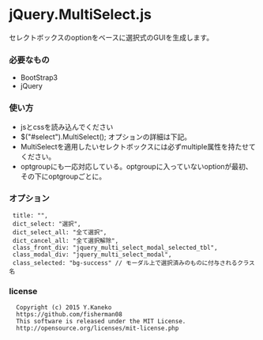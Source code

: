   # jQuery.MultiSelect.js

  セレクトボックスのoptionをベースに選択式のGUIを生成します。
  ### 必要なもの
  * BootStrap3
  * jQuery

  ### 使い方

  * jsとcssを読み込んでください
  * $("#select").MultiSelect(); オプションの詳細は下記。
  * MultiSelectを適用したいセレクトボックスには必ずmultiple属性を持たせてください。
  * optgroupにも一応対応している。optgroupに入っていないoptionが最初、その下にoptgroupごとに。

  ### オプション
     title: "",
     dict_select: "選択",
     dict_select_all: "全て選択",
     dict_cancel_all: "全て選択解除",
     class_front_div: "jquery_multi_select_modal_selected_tbl",
     class_modal_div: "jquery_multi_select_modal",
     class_selected: "bg-success" // モーダル上で選択済みのものに付与されるクラス名
  ### license
      Copyright (c) 2015 Y.Kaneko
      https://github.com/fisherman08
      This software is released under the MIT License.
      http://opensource.org/licenses/mit-license.php